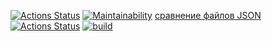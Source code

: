 [![Actions Status](https://github.com/Aljustal/java-project-lvl2/workflows/hexlet-check/badge.svg)](https://github.com/DmitryNikolaev98/java-project-lvl2/actions)
[![Maintainability](https://api.codeclimate.com/v1/badges/f73b4da10e9c63b09072/maintainability)](https://codeclimate.com/github/DmitryNikolaev98/java-project-lvl2/maintainability)
[сравнение файлов JSON](https://asciinema.org/a/6RLnxDdaOHxVNkzZGetXI9erc)
[![Actions Status](https://github.com/DmitryNikolaev98/java-project-lvl2/workflows/hexlet-check/badge.svg)](https://github.com/DmitryNikolaev98/java-project-lvl2/actions)
[![build](https://github.com/DmitryNikolaev98/java-project-lvl2/actions/workflows/build.yml/badge.svg)](https://github.com/DmitryNikolaev98/java-project-lvl2/actions/workflows/build.yml)
